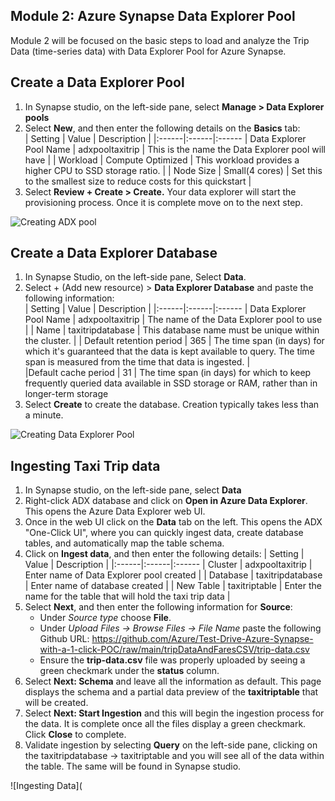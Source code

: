 ## Module 2: Azure Synapse Data Explorer Pool  
Module 2 will be focused on the basic steps to load and analyze the Trip Data (time-series data) with Data Explorer Pool for Azure Synapse.  

## Create a Data Explorer Pool  
1. In Synapse studio, on the left-side pane, select **Manage > Data Explorer pools**
2. Select **New**, and then enter the following details on the **Basics** tab:  
   | Setting | Value | Description |
   |:------|:------|:------
   | Data Explorer Pool Name | adxpooltaxitrip | This is the name the Data Explorer pool will have |
   | Workload | Compute Optimized | This workload provides a higher CPU to SSD storage ratio. |
   | Node Size | Small(4 cores) | Set this to the smallest size to reduce costs for this quickstart |  
 3. Select **Review + Create > Create.** Your data explorer will start the provisioning process. Once it is complete move on to the next step.

![Creating ADX pool](https://github.com/Azure/Test-Drive-Azure-Synapse-with-a-1-click-POC/raw/nataliarodri906-patch-1/images/gif1.gif)

## Create a Data Explorer Database  
1. In Synapse Studio, on the left-side pane, Select **Data**.  
2. Select + (Add new resource) > **Data Explorer Database** and paste the following information:  
   | Setting | Value | Description |
   |:------|:------|:------
   | Data Explorer Pool Name | adxpooltaxitrip | The name of the Data Explorer pool to use |
   | Name | taxitripdatabase | This database name must be unique within the cluster. |
   | Default retention period | 365 | The time span (in days) for which it's guaranteed that the data is kept available to query. The time span is measured from the time that data is ingested. |   
   |Default cache period | 31 | The time span (in days) for which to keep frequently queried data available in SSD storage or RAM, rather than in longer-term storage  
3. Select **Create** to create the database. Creation typically takes less than a minute.  

![Creating Data Explorer Pool](https://github.com/Azure/Test-Drive-Azure-Synapse-with-a-1-click-POC/raw/nataliarodri906-patch-1/images/gif2.gif)

## Ingesting Taxi Trip data  

1. In Synapse studio, on the left-side pane, select **Data** 
2. Right-click ADX database and click on **Open in Azure Data Explorer**. This opens the Azure Data Explorer web UI. 
3. Once in the web UI click on the **Data** tab on the left. This opens the ADX "One-Click UI", where you can quickly ingest data, create database tables, and automatically map the table schema.  
4. Click on **Ingest data**, and then enter the following details:
   | Setting | Value | Description |
   |:------|:------|:------
   | Cluster | adxpooltaxitrip | Enter name of Data Explorer pool created |
   | Database | taxitripdatabase | Enter name of database created |
   | New Table | taxitriptable | Enter the name for the table that will hold the taxi trip data | 
6. Select **Next**, and then enter the following information for **Source**:
   - Under *Source type* choose **File**.
   - Under *Upload Files -> Browse Files -> File Name* paste the following Github URL: https://github.com/Azure/Test-Drive-Azure-Synapse-with-a-1-click-POC/raw/main/tripDataAndFaresCSV/trip-data.csv
   - Ensure the **trip-data.csv** file was properly uploaded by seeing a green checkmark under the **status** column.
7.  Select **Next: Schema** and leave all the information as default. This page displays the schema and a partial data preview of the **taxitriptable** that will be created.
8.  Select **Next: Start Ingestion** and this will begin the ingestion process for the data. It is complete once all the files display a green checkmark. Click **Close** to complete.
9.  Validate ingestion by selecting **Query** on the left-side pane, clicking on the taxitripdatabase -> taxitriptable and you will see all of the data within the table. The same will be found in Synapse studio. 

![Ingesting Data](
   

